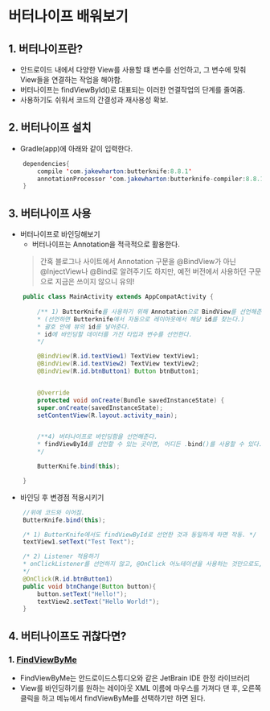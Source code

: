 # 버터나이프 배워보기

## 1. 버터나이프란?
- 안드로이드 내에서 다양한 View를 사용할 떄 변수를 선언하고, 그 변수에 맞춰 View들을 연결하는 작업을 해야함.
- 버터나이프는 findViewById()로 대표되는 이러한 연결작업의 단계를 줄여줌.
- 사용하기도 쉬워서 코드의 간결성과 재사용성 확보.

## 2. 버터나이프 설치
- Gradle(app)에 아래와 같이 입력한다.
```java
    dependencies{
        compile 'com.jakewharton:butterknife:8.8.1'
        annotationProcessor 'com.jakewharton:butterknife-compiler:8.8.1'
    }
```

## 3. 버터나이프 사용
- 버터나이프로 바인딩해보기
    - 버터나이프는 Annotation을 적극적으로 활용한다.
     > 간혹 블로그나 사이트에서 Annotation 구문을 @BindView가 아닌 @InjectView나 @Bind로 알려주기도 하지만, 예전 버전에서 사용하던 구문으로 지금은 쓰이지 않으니 유의!

```java
    public class MainActivity extends AppCompatActivity {   
        
        /** 1) ButterKnife를 사용하기 위해 Annotation으로 BindView를 선언해준다.
        * (선언하면 Butterknife에서 자동으로 레이아웃에서 해당 id를 찾는다.)
        * 괄호 안에 뷰의 id를 넣어준다.
        * id에 바인딩할 데이터를 가진 타입과 변수를 선언한다.
        */

        @BindView(R.id.textView1) TextView textView1;
        @BindView(R.id.textView2) TextView textView2;
        @BindView(R.id.btnButton1) Button btnButton1;


        @Override
        protected void onCreate(Bundle savedInstanceState) {
        super.onCreate(savedInstanceState);
        setContentView(R.layout.activity_main);


        /**4) 버터나이프로 바인딩함을 선언해준다.
        * findViewById를 선언할 수 있는 곳이면, 어디든 .bind()를 사용할 수 있다.
        */

        ButterKnife.bind(this);

    }

 ```
- 바인딩 후 변경점 적용시키기
    
```java    
    //위에 코드와 이어짐.
    ButterKnife.bind(this);

    /* 1) ButterKnife에서도 findViewById로 선언한 것과 동일하게 하면 작동. */
    textView1.setText("Test Text");

    /* 2) Listener 적용하기
    * onClickListener를 선언하지 않고, @OnClick 어노테이션을 사용하는 것만으로도, 정상 작동.
    */
    @OnClick(R.id.btnButton1)
    public void btnChange(Button button){
        button.setText("Hello!");
        textView2.setText("Hello World!");
    }
```
    
## 4. 버터나이프도 귀찮다면?

### 1. [FindViewByMe](https://github.com/laobie/FindViewByMe)
- FindViewByMe는 안드로이드스튜디오와 같은 JetBrain IDE 한정 라이브러리
- View를 바인딩하기를 원하는 레이아웃 XML 이름에 마우스를 가져다 댄 후, 오른쪽 클릭을 하고 메뉴에서 findViewByMe를 선택하기만 하면 된다.

